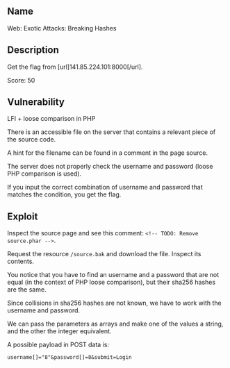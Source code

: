 Name
----

Web: Exotic Attacks: Breaking Hashes

Description
-----------

Get the flag from [url]141.85.224.101:8000[/url].

Score: 50

Vulnerability
-------------

LFI + loose comparison in PHP

There is an accessible file on the server that contains a relevant piece of the source code.

A hint for the filename can be found in a comment in the page source.

The server does not properly check the username and password (loose PHP comparison is used).

If you input the correct combination of username and password that matches the condition, you get the flag.

Exploit
-------

Inspect the source page and see this comment: `<!-- TODO: Remove source.phar -->`.

Request the resource `/source.bak` and download the file. Inspect its contents.

You notice that you have to find an username and a password that are not equal (in the context of PHP loose comparison), but their sha256 hashes are the same.

Since collisions in sha256 hashes are not known, we have to work with the username and password.

We can pass the parameters as arrays and make one of the values a string, and the other the integer equivalent.

A possible payload in POST data is:

`username[]="8"&password[]=8&submit=Login`
